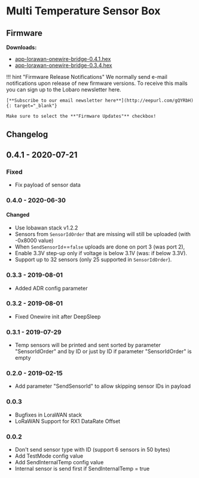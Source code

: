 # Multi Temperature Sensor Box

## Firmware

**Downloads:**

* [app-lorawan-onewire-bridge-0.4.1.hex](firmware/app-lorawan-onewire-bridge-0.4.1.hex)
* [app-lorawan-onewire-bridge-0.3.4.hex](firmware/app-lorawan-onewire-bridge-0.3.4.hex)

!!! hint "Firmware Release Notifications"
    We normally send e-mail notifications upon release of new firmware versions. To receive this mails you can sign up
    to the Lobaro newsletter here.
    
    [**Subscribe to our email newsletter here**](http://eepurl.com/gQYRbH){: target="_blank"} 
    
    Make sure to select the **"Firmware Updates"** checkbox!    

## Changelog
## 0.4.1 - 2020-07-21
### Fixed
- Fix payload of sensor data

### 0.4.0 - 2020-06-30
#### Changed
- Use lobawan stack v1.2.2
- Sensors from `SensorIdOrder` that are missing will still be uploaded (with -0x8000 value)
- When `SendSensorId`==`false` uploads are done on port 3 (was port 2),
- Enable 3.3V step-up only if voltage is below 3.1V (was: if below 3.3V).
- Support up to 32 sensors (only 25 supported in `SensorIdOrder`).

### 0.3.3 - 2019-08-01
- Added ADR config parameter

### 0.3.2 - 2019-08-01
- Fixed Onewire init after DeepSleep

### 0.3.1 - 2019-07-29
- Temp sensors will be printed and sent sorted by parameter "SensorIdOrder" and by ID or just by ID if parameter "SensorIdOrder" is empty

### 0.2.0 - 2019-02-15
- Add parameter "SendSensorId" to allow skipping sensor IDs in payload

### 0.0.3
- Bugfixes in LoraWAN stack
- LoRaWAN Support for RX1 DataRate Offset

### 0.0.2
- Don't send sensor type with ID (support 6 sensors in 50 bytes)
- Add TestMode config value
- Add SendInternalTemp config value
- Internal sensor is send first if SendInternalTemp = true
